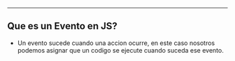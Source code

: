 
---
## Que es un Evento en JS?
- Un evento sucede cuando una accion ocurre, en este caso nosotros podemos asignar que un codigo se ejecute cuando suceda ese evento. 



